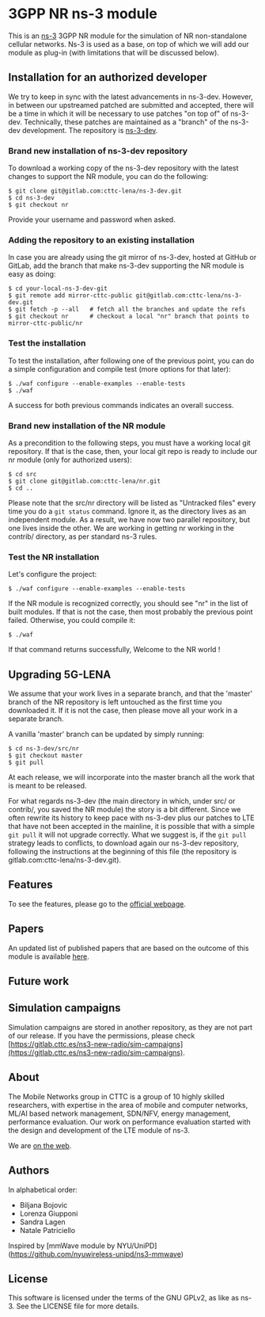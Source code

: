 # 3GPP NR ns-3 module #

This is an [ns-3](https://www.nsnam.org "ns-3 Website") 3GPP NR module for the
simulation of NR non-standalone cellular networks. Ns-3 is used as a base,
on top of which we will add our module as plug-in (with limitations that will
be discussed below).

## Installation for an authorized developer

We try to keep in sync with the latest advancements in ns-3-dev. However, in
between our upstreamed patched are submitted and accepted, there will be a time
in which it will be necessary to use patches "on top of" of ns-3-dev. Technically,
these patches are maintained as a "branch" of the ns-3-dev development.
The repository is
[ns-3-dev](https://gitlab.com/cttc-lena/ns-3-dev/tree/nr).

### Brand new installation of ns-3-dev repository

To download a working copy of the ns-3-dev repository with the latest changes
to support the NR module, you can do the following:

```
$ git clone git@gitlab.com:cttc-lena/ns-3-dev.git
$ cd ns-3-dev
$ git checkout nr
```

Provide your username and password when asked.

### Adding the repository to an existing installation

In case you are already using the git mirror of ns-3-dev, hosted at GitHub or GitLab,
add the branch that make ns-3-dev supporting the NR module is easy as doing:

```
$ cd your-local-ns-3-dev-git
$ git remote add mirror-cttc-public git@gitlab.com:cttc-lena/ns-3-dev.git 
$ git fetch -p --all   # fetch all the branches and update the refs
$ git checkout nr      # checkout a local "nr" branch that points to mirror-cttc-public/nr
```


### Test the installation
To test the installation, after following one of the previous point, you can do
a simple configuration and compile test (more options for that later):

```
$ ./waf configure --enable-examples --enable-tests
$ ./waf
```

A success for both previous commands indicates an overall success.

### Brand new installation of the NR module

As a precondition to the following steps, you must have a working local git
repository. If that is the case, then, your local git repo is ready to include
our nr module (only for authorized users):

```
$ cd src
$ git clone git@gitlab.com:cttc-lena/nr.git
$ cd ..
```

Please note that the src/nr directory will be listed as "Untracked files" every
time you do a `git status` command. Ignore it, as the directory lives as an
independent module. As a result, we have now two parallel repository, but one
lives inside the other. We are working in getting nr working in the contrib/
directory, as per standard ns-3 rules.

### Test the NR installation

Let's configure the project:

```
$ ./waf configure --enable-examples --enable-tests
```

If the NR module is recognized correctly, you should see "nr" in the list of
built modules. If that is not the case, then most probably the previous
point failed. Otherwise, you could compile it:

```
$ ./waf
```

If that command returns successfully, Welcome to the NR world !

## Upgrading 5G-LENA

We assume that your work lives in a separate branch, and that the 'master'
branch of the NR repository is left untouched as the first time you downloaded
it. If it is not the case, then please move all your work in a separate branch.

A vanilla 'master' branch can be updated by simply running:

```
$ cd ns-3-dev/src/nr
$ git checkout master
$ git pull
```

At each release, we will incorporate into the master branch all the work that
is meant to be released.

For what regards ns-3-dev (the main directory in which, under src/ or contrib/,
you saved the NR module) the story is a bit different. Since we often rewrite
its history to keep pace with ns-3-dev plus our patches to LTE that have not been
accepted in the mainline, it is possible that with a simple `git pull` it will
not upgrade correctly. What we suggest is, if the `git pull` strategy leads to
conflicts, to download again our ns-3-dev repository, following the instructions
at the beginning of this file (the repository is gitlab.com:cttc-lena/ns-3-dev.git).


## Features

To see the features, please go to the [official webpage](https://cttc-lena.gitlab.io/5g-lena-website/features/).

## Papers

An updated list of published papers that are based on the outcome of this module is available [here](https://cttc-lena.gitlab.io/5g-lena-website/papers/).

## Future work

## Simulation campaigns

Simulation campaigns are stored in another repository, as they are not part of
our release. If you have the permissions, please check
[https://gitlab.cttc.es/ns3-new-radio/sim-campaigns](https://gitlab.cttc.es/ns3-new-radio/sim-campaigns).

## About

The Mobile Networks group in CTTC is a group of 10 highly skilled researchers, with expertise in the area of mobile and computer networks, ML/AI based network management, SDN/NFV, energy management, performance evaluation. Our work on performance evaluation started with the design and development of the LTE module of ns-3.

We are [on the web](https://cttc-lena.gitlab.io/5g-lena-website/about/).

## Authors ##

In alphabetical order:

- Biljana Bojovic
- Lorenza Giupponi
- Sandra Lagen
- Natale Patriciello

Inspired by [mmWave module by NYU/UniPD] (https://github.com/nyuwireless-unipd/ns3-mmwave)

## License ##

This software is licensed under the terms of the GNU GPLv2, as like as ns-3.
See the LICENSE file for more details.
